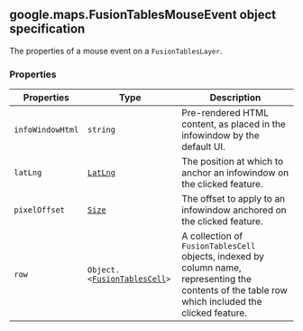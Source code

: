 <h2 id="FusionTablesMouseEvent">
google.maps.FusionTablesMouseEvent
object specification
</h2><p>The properties of a mouse event on a <code>FusionTablesLayer</code>.</p><h3>Properties</h3><table summary="interface FusionTablesMouseEvent - Properties" width="100%">
<thead>
<tr><th>Properties</th>
<th>Type</th>
<th>Description</th>
</tr></thead>
<tbody>
<tr>
<td><code>infoWindowHtml</code></td>
<td><code>string</code></td>
<td>Pre-rendered HTML content, as placed in the infowindow by the default UI.</td>
</tr>
<tr>
<td><code>latLng</code></td>
<td><code><a href="https://github.com/amenadiel/google-maps-documentation/blob/master/docs/google.maps.LatLng.md">LatLng</a></code></td>
<td>The position at which to anchor an infowindow on the clicked feature.</td>
</tr>
<tr>
<td><code>pixelOffset</code></td>
<td><code><a href="https://github.com/amenadiel/google-maps-documentation/blob/master/docs/google.maps.Size.md">Size</a></code></td>
<td>The offset to apply to an infowindow anchored on the clicked feature.</td>
</tr>
<tr>
<td><code>row</code></td>
<td><code>Object.&lt;<a href="https://github.com/amenadiel/google-maps-documentation/blob/master/docs/google.maps.FusionTablesCell.md">FusionTablesCell</a>&gt;</code></td>
<td>A collection of <code>FusionTablesCell</code> objects, indexed by column name, representing the contents of the table row which included the clicked feature.</td>
</tr>
</tbody>
</table>